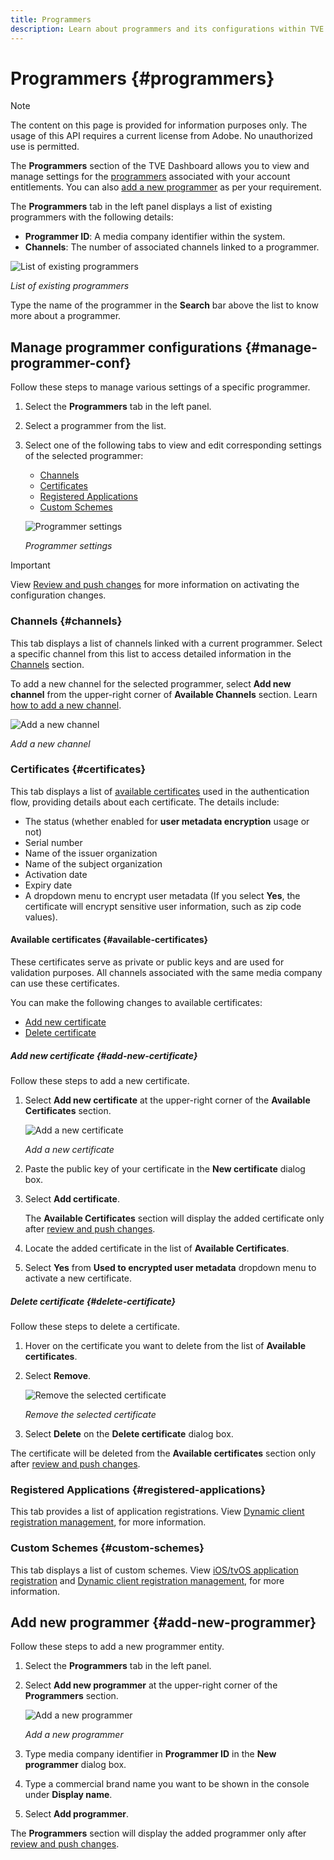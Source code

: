 ```yaml
---
title: Programmers
description: Learn about programmers and its configurations within TVE dashboard.
---
```

# Programmers {#programmers}

>[!NOTE]
>
>The content on this page is provided for information purposes only. The usage of this API requires a current license from Adobe. No unauthorized use is permitted.

The **Programmers** section of the TVE Dashboard allows you to view and manage settings for the [programmers](/help/authentication/glossary.md#programmer) associated with your account entitlements. You can also [add a new programmer](#add-new-programmer) as per your requirement.

The **Programmers** tab in the left panel displays a list of existing programmers with the following details:

* **Programmer ID**: A media company identifier within the system.
* **Channels**: The number of associated channels linked to a programmer.

![List of existing programmers](assets/programmers-list.png)

*List of existing programmers*

Type the name of the programmer in the **Search** bar above the list to know more about a programmer.

## Manage programmer configurations {#manage-programmer-conf}

Follow these steps to manage various settings of a specific programmer.

1. Select the **Programmers** tab in the left panel.
1. Select a programmer from the list. 
1. Select one of the following tabs to view and edit corresponding settings of the selected programmer:

   * [Channels](#channels)
   * [Certificates](#certificates)
   * [Registered Applications](#registered-applications)
   * [Custom Schemes](#custom-schemes)

   ![Programmer settings](assets/programmer-settings.png)

   *Programmer settings*

>[!IMPORTANT]
>
> View [Review and push changes](/help/authentication/tve-dashboard-review-push-changes.md) for more information on activating the configuration changes.

### Channels {#channels}

This tab displays a list of channels linked with a current programmer. Select a specific channel from this list to access detailed information in the [Channels](/help/authentication/tve-dashboard-channels.md) section.

To add a new channel for the selected programmer, select **Add new channel** from the upper-right corner of **Available Channels** section. Learn [how to add a new channel](/help/authentication/tve-dashboard-channels.md#add-new-channel).

   ![Add a new channel](assets/programmers-channels.png)

   *Add a new channel*

### Certificates {#certificates}

This tab displays a list of [available certificates](#available-certificates) used in the authentication flow, providing details about each certificate. The details include:

* The status (whether enabled for **user metadata encryption** usage or not) 
* Serial number
* Name of the issuer organization 
* Name of the subject organization
* Activation date
* Expiry date 
* A dropdown menu to encrypt user metadata (If you select **Yes**, the certificate will encrypt sensitive user information, such as zip code values).

#### Available certificates {#available-certificates}

These certificates serve as private or public keys and are used for validation purposes. All channels associated with the same media company can use these certificates.

You can make the following changes to available certificates:

* [Add new certificate](#add-new-certificate)
* [Delete certificate](#delete-certificate)

##### Add new certificate {#add-new-certificate}

Follow these steps to add a new certificate.

1. Select **Add new certificate** at the upper-right corner of the **Available Certificates** section.

   ![Add a new certificate](assets/programmer-add-new-certificate.png)

   *Add a new certificate*

1. Paste the public key of your certificate in the **New certificate** dialog box.
1. Select **Add certificate**.

   The **Available Certificates** section will display the added certificate only after [review and push changes](/help/authentication/tve-dashboard-review-push-changes.md).

1. Locate the added certificate in the list of **Available Certificates**.
1. Select **Yes** from **Used to encrypted user metadata** dropdown menu to activate a new certificate.

##### Delete certificate {#delete-certificate}

Follow these steps to delete a certificate.

1. Hover on the certificate you want to delete from the list of **Available certificates**.
1. Select **Remove**.

   ![Remove the selected certificate](assets/programmer-remove-certificate.png)

   *Remove the selected certificate*

1. Select **Delete** on the **Delete certificate** dialog box.

The certificate will be deleted from the **Available certificates** section only after [review and push changes](/help/authentication/tve-dashboard-review-push-changes.md).

### Registered Applications {#registered-applications}

This tab provides a list of application registrations. View [Dynamic client registration management](/help/authentication/dynamic-client-registration-management.md), for more information.

### Custom Schemes {#custom-schemes}

This tab displays a list of custom schemes. View [iOS/tvOS application registration](/help/authentication/iostvos-application-registration.md) and [Dynamic client registration management](/help/authentication/dynamic-client-registration-management.md), for more information.

## Add new programmer {#add-new-programmer}

Follow these steps to add a new programmer entity.

1. Select the **Programmers** tab in the left panel.
1. Select **Add new programmer** at the upper-right corner of the **Programmers** section.

   ![Add a new programmer](assets/add-new-programmer.png)

   *Add a new programmer*

1. Type media company identifier in **Programmer ID** in the **New programmer** dialog box.
1. Type a commercial brand name you want to be shown in the console under **Display name**. 
1. Select **Add programmer**.

The **Programmers** section will display the added programmer only after [review and push changes](/help/authentication/tve-dashboard-review-push-changes.md).

